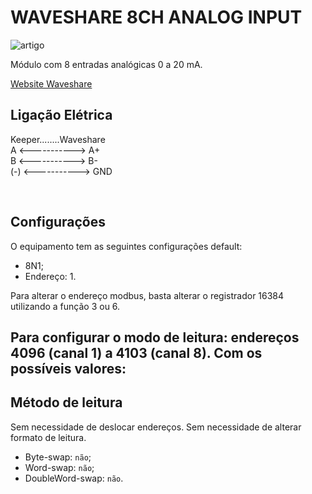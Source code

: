 # WAVESHARE 8CH ANALOG INPUT

![artigo](https://www.waveshare.com/media/catalog/product/cache/1/image/800x800/9df78eab33525d08d6e5fb8d27136e95/m/o/modbus-rtu-analog-input-8ch-1.jpg)

Módulo com 8 entradas analógicas 0 a 20 mA.

[Website Waveshare](https://www.waveshare.com/modbus-rtu-analog-input-8ch.htm)


## Ligação Elétrica

Keeper........Waveshare <br/>
A <-----------> A+ <br/>
B <-----------> B- <br/>
(-) <-----------> GND

<br/>

## Configurações
O equipamento tem as seguintes configurações default:
- 8N1;
- Endereço: 1.

Para alterar o endereço modbus, basta alterar o registrador 16384 utilizando a função 3 ou 6.

Para configurar o modo de leitura: endereços 4096 (canal 1) a 4103 (canal 8). Com os possíveis valores:
- 

## Método de leitura
Sem necessidade de deslocar endereços. Sem necessidade de alterar formato de leitura.
- Byte-swap: `não`;
- Word-swap: `não`;
- DoubleWord-swap: `não`.